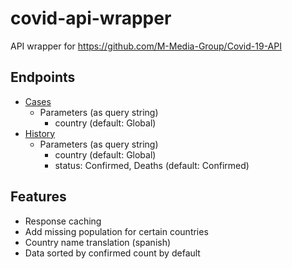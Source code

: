 # covid-api-wrapper
API wrapper for https://github.com/M-Media-Group/Covid-19-API

## Endpoints
* [Cases](https://covid-api-wrapper.herokuapp.com/cases)
  * Parameters (as query string)
    * country (default: Global)
* [History](https://covid-api-wrapper.herokuapp.com/history)
  * Parameters (as query string)
    * country (default: Global)
    * status: Confirmed, Deaths (default: Confirmed)

## Features
* Response caching
* Add missing population for certain countries
* Country name translation (spanish)
* Data sorted by confirmed count by default
